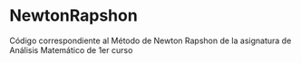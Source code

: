 # NewtonRapshon
Código correspondiente al Método de Newton Rapshon de la asignatura de Análisis Matemático de 1er curso
